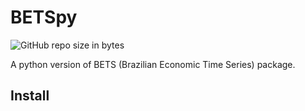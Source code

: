 # BETSpy

![GitHub repo size in bytes](https://img.shields.io/github/repo-size/GreedBlink/BETSpy.svg)


A python version of BETS (Brazilian Economic Time Series) package. 

## Install
